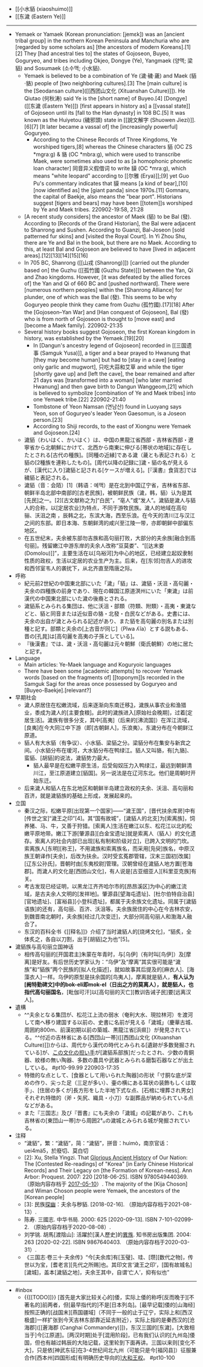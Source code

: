 - [[小水貊 (xiaoshuimo)]]
- [[东濊 (Eastern Ye)]]
- ---
- Yemaek or Yamaek (Korean pronunciation: [jemɛk]) was an [ancient tribal group] in the northern Korean Peninsula and Manchuria who are [regarded by some scholars as] [the ancestors of modern Koreans].[1][2] They [had ancestral ties to] the states of Gojoseon, Buyeo, Goguryeo, and tribes including Okjeo, Dongye (Ye), Yangmaek (양맥; 梁貊) and Sosumaek (소수맥; 小水貊).
    - Yemaek is believed to be a combination of Ye (濊·穢·薉) and Maek (貊·貉) people of [two neighboring cultures].[3] The [main culture] is the [Seodansan culture]([[西团山文化 (Xituanshan Culture)]]). He Qiutao (何秋涛) said Ye is the [short name] of Buyeo.[4] [Dongye]([[东濊 (Eastern Ye)]]) [first appears in history as] a [[vassal state]] of Gojoseon until its [fall to the Han dynasty] in 108 BC.[5] It was known as the Huiyetou (穢邪頭) state in [[說文解字 (Shuowen Jiezi)]].[6][7] [It later became a vassal of] the [increasingly powerful] Goguryeo. 
        - According to the Chinese Records of Three Kingdoms, Ye worshiped tigers,[8] whereas the Chinese characters 貊 (OC ZS *mɡraːɡ) & 貉 (OC *mbraːɡ), which were used to transcribe Maek, were sometimes also used to as [a homophonic phonetic loan character] 同音异义假借词 to write 貘 (OC *mraːɡ), which means "white leopard" according to [[尔雅 (Erya)]];[9] yet Guo Pu's commentary indicates that 貘 means [a kind of bear],[10] [now identified as] the [giant panda] since 1970s.[11] Gomnaru, the capital of Baekje, also means the "bear port". Historians suggest [tigers and bears] may have been [[totem]]s worshiped by Ye and Maek tribes.
220902-19:58, 21:28
    - [A recent study considers] the ancestor of Maek (貊) to be Bal (發). According to [Records of the Grand Historian], the Bal were adjacent to Shanrong and Sushen. According to Guanzi, Bal-Joseon [sold patterned fur skins] and [visited the Royal Court]. In Yi Zhou Shu, there are Ye and Bal in the book, but there are no Maek. According to this, at least Bal and Gojoseon are believed to have [lived in adjacent areas].[12][13][14][15][16]
    - In 705 BC, Shanrong ([[山戎 (Shanrong)]]) [carried out the plunder based on] the Guzhu ([[孤竹國 (Guzhu State)]]) between the Yan, Qi and Zhao kingdoms. However, [it was defeated by the allied forces of] the Yan and Qi of 660 BC and [pushed northward]. There were [numerous northern peoples] within the [Shanrong Alliance] for plunder, one of which was the Bal (發). This seems to be why Goguryeo people think they came from Guzhu (孤竹國).[17][18] After the [Gojoseon–Yan War] and [Han conquest of Gojoseon], Bal (發) who is from north of Gojoseon is thought to [move east] and [become a Maek family].
220902-21:35
    - Several history books suggest Gojoseon, the first Korean kingdom in history, was established by the Yemaek.[19][20]
        - In [Dangun's ancestry legend of Gojoseon] recorded in [[三国遗事 (Samguk Yusa)]], a tiger and a bear prayed to Hwanung that [they may become human] but had to [stay in a cave] [eating only garlic and mugwort], 只吃大蒜和艾草 and while the tiger [shortly gave up] and [left the cave], the bear remained and after 21 days was [transformed into a woman] [who later married Hwanung] and then gave birth to Dangun Wanggeom,[21] which is believed to symbolize [combination of Ye and Maek tribes] into one Yemaek tribe.[22]
220902-21:40
        - Tombstone of Yeon Namsan (연남산) found in Luoyang says Yeon, son of Goguryeo's leader Yeon Gaesomun, is a Joseon person.[23]
        - According to Shiji records, to the east of Xiongnu were Yemaek and Gojoseon.[24]
    - 濊貊（わいはく、かいはく）は、中国の黒龍江省西部・吉林省西部・遼寧省から北朝鮮にかけて、北西から南東に伸びる[帯状の地域]に存在したとされる[古代の種族]。[同種の近縁]である濊（薉とも表記される）と貊の[2種族を連称したもの]。[周代以降の記録に]濊・貊の名が見えるが、[漢代に入り]濊貊と記される[ケースが増える]。[『漢書』食貨志]では穢貊と表記される。
    - 濊貊（音：会陌）[1]（韩语：예맥）是在北到中国辽宁省，吉林省东部、朝鲜半岛北部中南部的[古老民族]，被朝鲜民族（濊，韩，貊）认为是其[先民]之一。[2][古文献称之为]“白民”，“亳人”或“发人”。濊貊是濊人与貊人的合称，以[定居农业]为特点，不同于游牧民族。濊人的地域在高句骊、沃沮之南 ，辰韩之北，东滨大海，西至乐浪。在今天的清川江与汉江之间的东部。即日本海、东朝鲜湾的咸兴至江陵一带，亦即朝鲜中部偏东地区。
    - 在五世纪末，夫余被东部勿吉族和高句丽打败，大部分的夫余族[融合到高句丽]。残留嫩江中游东岸的夫余人改称“豆莫娄”、“[[达末娄 (Domolou)]]”，主要生活在以[乌裕河]为中心的地区，已经建立起奴隶制性质的政权，生活以定居的农业生产为主。后来，在[东邻]勿吉人的进攻和西邻室韦人的袭扰下，从北齐直至隋唐之际。
- 呼称
    - 紀元前2世紀の中国東北部にいた「濊」「貊」は、濊貊・沃沮・高句麗・夫余の四種族の前身であり、現在の韓国江原道溟州にいた「東濊」は前漢代の中国東北部にいた濊の後裔とされる。
    - 濊貊系とみられる集団は、他に沃沮・部類（符類、附類）・高夷・東濊などと、貊と同音または近似音の貉・北發・白民などがある。史書には、夫余の出自が濊とみられる記述があり、また貊を高句麗の別名または別種と記す。部類と夫余の[上古音が同じ]（Pĭwa ʎĭa）とする説もある、晋の[孔晁]は[高句麗を高夷の子孫としている]。
    - 『後漢書』では、濊・沃沮・高句麗は元々朝鮮（衛氏朝鮮）の地に居たと記す。
- Language
    - Main articles: Ye-Maek language and Koguryoic languages
    - There have been some [academic attempts] to recover Yemaek words [based on the fragments of] [[toponym]]s recorded in the Samguk Sagi for the areas once possessed by Goguryeo and [Buyeo-Baekje].[relevant?]
- 早期社会
    - 濊人原居住在松嫩流域，后来逐渐向东南迁移[3](((A_fsdpY4Y)))，濊族从事农业和渔猎业，黍成为濊人的[主要食粮]。此时的濊族进入[原始社会晚期]，过着[定居生活]。濊族有很多分支，其中[高夷]（后来的[沸流国]）在浑江流域，[良夷]在今大同江中下游（即[古朝鲜人]，乐浪夷）。东濊分布在今朝鲜江原道。
    - 貊人有大水貊（有争议）、小水貊、梁貊之分。梁貊分布在集安与新宾之间。小水貊分布在瑷河，大水貊分布在鸭绿江。貊人又叫貉，有[九貉]、蛮貊、[胡貊]的说法，濊貊势力最大。
        - 貊人最早是在松嫩平原生活，后受匈奴压力入鸭绿江，最远到朝鲜清川江，至江原道建立[貊国]。另一说法是在辽河东北。他们是周朝时开始东迁。
    - 后来濊人和貊人在东北地区和朝鲜半岛建立政权的夫余、沃沮、高句丽和百济，就是濊貊族的基础上形成，发展起来的。
- 立国
    - 秦汉之际，松嫩平原[出现第一个国家]——“濊王国”，[晋代扶余库房]中有[传世之宝]“濊王之印”[4]。其“国有故城”，[濊貊人的北支]为[索离族]，饲养猪、马、牛，又善于狩猎。[索离人]生活在嫩江以东、松花江以北的松嫩平原地带。嫩江下游[肇源县][白金宝遗址]就是索离人（貊人）的文化遗存。索离人的社会内部已出现[私有制和阶级对立]，已跨入文明的门坎。索离族人[东明][称王]，不用濊族和索离族名，而采用[凫臾]族名，中原汉族王朝译作[夫余]，后改为扶余。汉时受玄菟郡管辖，汉末三国初[改属][辽东公孙氏]，晋朝时由[东夷校尉]管理。汉朝曾经在濊貊人地方置[苍海郡]。而濊人的文化是[西团山文化]，有人说是[古亚细亚人][科里亚克族]有关。
    - 考古发现已经证明，以黑龙江齐齐哈尔市的[昂昂溪区]为中心的嫩江流域，是古夫余人文明的[发祥地]。肇源县[望海屯遗址]、[杜尔伯特自治县][官地遗址]、[富裕县][小登科遗址]，都属于夫余族文化遗址。同属于[濊貊语族]的还有，高句丽、百济、沃沮等。夫余族居住的中心在今吉林农安，到魏晋南北朝时，夫余族[经过几次变迁]，大部分同高句丽人和渤海人融合了。
    - 东汉的百科全书《[[释名]]》介绍了当时濊貊人的[烧烤文化]，“貊炙，全体炙之，各自以刀割，出于[胡貊]之为也”[5]。
- 濊貊族与高句丽立国神话
    - 相传高句丽的[开国君主]朱蒙在年青时，与[乌伊]（有时叫[鸟伊]）及[摩离]是好友。有后世历史学家认为：“乌伊”及“摩离”其实很可能是“濊族”和“貊族”两个民族的[拟人化描述]，就如故事其后提及的[麻衣人]、[海藻衣人]一样。乌伊的原型是扶余国的[鸟夷人]，摩离就是貊人，**有人认为[阙特勤碑文]中的bok-eli即mok-el（日出之方的莫离人），就是貊人，也指代高句丽国名**，[毗伽可汗]以[高句丽的灭亡][教训告诫子民]要[远离汉人]。
- 遺構
    - ^^夫余となる集団が、松花江上流の弱水（奄利大水、現拉林河）を渡河して南へ移り建国する以前の、史書に名前が見える「濊城」（慶華古城、周囲約800m、前漢初期以前の築城、黒龍江省[浜県]）が発見されている。^^付近の吉林省にある[西団山一帯]([[西团山文化 (Xituanshan Culture)]])からは、周代から漢代の時代とみられる[遺跡が多数発掘されている]が、[この文化の担い手](这种文化的承载者)が[濊貊系部族]だったとされ、少数の青銅器、紋様の無い陶器、多数の農具や武器とみられる磨製石器などが出土している。 #pt10-99.99
220903-17:35
    - 特徴的な点として、[食器として用いられた陶器]の形状「寸胴な底が深めの作り、尖った足（三足が多い）、壷の横にある耳状の装飾もしくは取手」、[住居の多くが]長方形をした半地下式な点、[石棺に埋葬され男女]それぞれ特徴的（斧・矢尻、織具・小刀）な副葬品が納められている点などがある。
    - また『三国志』及び『晋書』にも夫余の「濊城」の記載があり、これも吉林省の[東団山一帯]から周囲2㌔の濊城とみられる城が発掘されている。
- 注释
    - “濊貊”，繁：“濊貊”，简：“濊貊”，拼音：huìmò，南京官话：uei4mä5，於廢切、莫白切
    - [2]: Xu, Stella Yingzi. That [Glorious Ancient History](http://search.proquest.com/docview/304872860) of Our Nation: The [Contested Re-readings] of "Korea" [in Early Chinese Historical Records] and Their Legacy on [the Formation of Korean-ness]. Ann Arbor: Proquest. 2007: 220 [2018-06-25]. ISBN 9780549440369. （原始内容存档于 [2017-05-10](https://web.archive.org/web/20170510082244/http://search.proquest.com/docview/304872860)）. The majority of the [Kija Choson] and Wiman Choson people were Yemaek, the ancestors of the [Korean people]
    - [3]: 民族[探幽](https://web.archive.org/web/20210813220515/https://www.toutiao.com/i6408329391700443650/)：夫余与秽貊. [2018-02-16]. （原始内容存档于2021-08-13）.
    - 陈寿. 三國志. 中华书局. 2000: 625 [2020-09-13]. ISBN 7-101-02099-2. （原始内容存档于2020-08-08）.
    - 刘学铫. 胡馬[渡陰山]: 活躍於[漢人歷史]的[異族](https://books.google.co.jp/books?id=fuwdXASoxSkC&pg=PA263&lpg=PA263&source=bl&ots=bPV42I1SFF&sig=1nBXbUWI0qmHaCaBdxLspBJ7rHQ&hl=en&sa=X&redir_esc=y#v=onepage). 知书房出版集团. 2004: 263 [2020-02-22]. ISBN 9867640403. （原始内容存档于2020-03-31）.
    - 《三国志·卷三十·夫余传》“今[夫余库]有[玉璧]、珪、[瓒][数代之物]，传世以为宝，[耆老言][先代之所赐]也。其印文言‘濊王之印’，[国有故城名][濊城]，盖本[濊貊之地]，夫余王其中，自谓‘亡人’，抑有似也”
- ---
- #inbox
    - {{[[TODO]]}} [首先是大家比较关心的]倭，实际上倭的称呼[反而晚于][不著名的]前两者，但[最早指代的]不是[日本列岛]。[最早记载]倭的[山海经]按照正确的[战国末][燕国疆域]（不同于一般的止于辽宁，实际上和[西汉极盛]一样扩张到今天吉林东部靠近延吉附近），实际上指的是秦西汉的[沧海郡]([[蒼海郡 (Canghai Commandery)]])，东汉三国的[东濊]，[大致相当于]今[江原道]。[两汉时期]处于[混用阶段]，已有我们认识的[九州岛]倭国，但也有越过韩辰的大陆记载，这里轮到下面再讲。三国以来则[变化不大]，只是依[神武东征]在3-4世纪间北九州（可能只是今[福冈县]）征服兼合作[西本州]四国形成[有明确历史导向的][大和王权](https://www.zhihu.com/question/469901307/answer/1980402165)。 #pt10-100
